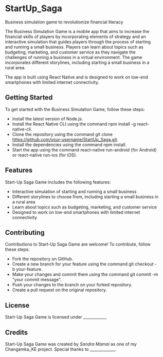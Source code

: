 # StartUp_Saga
Business simulation game to revolutionize financial literacy

The Business Simulation Game is a mobile app that aims to increase the financial skills of players by incorporating elements of strategy and an interactive simulation that guides players through the process of starting and running a small business. Players can learn about topics such as budgeting, marketing, and customer service as they navigate the challenges of running a business in a virtual environment. The game incorporates different storylines, including starting a small business in a rural area.

The app is built using React Native and is designed to work on low-end smartphones with limited internet connectivity.

## Getting Started
To get started with the Business Simulation Game, follow these steps:

- Install the latest version of Node.js.
- Install the React Native CLI using the command npm install -g react-native-cli.
- Clone the repository using the command git clone https://github.com/your-username/StartUp_Saga.git.
- Install the dependencies using the command npm install.
- Start the app using the command react-native run-android (for Android) or react-native run-ios (for iOS).

## Features
Start-Up Saga Game includes the following features:

- Interactive simulation of starting and running a small business
- Different storylines to choose from, including starting a small business in a rural area
- Learn about topics such as budgeting, marketing, and customer service
- Designed to work on low-end smartphones with limited internet connectivity

## Contributing
Contributions to Start-Up Saga Game are welcome! To contribute, follow these steps:

- Fork the repository on GitHub.
- Create a new branch for your feature using the command git checkout -b your-feature.
- Make your changes and commit them using the command git commit -m "your commit message".
- Push your changes to the branch on your forked repository.
- Create a pull request on the original repository.

## License
Start-Up Saga Game is licensed under ____________

## Credits
Start-Up Saga Game was created by *Sandra Mamai* as one of my Changamka_KE project. Special thanks to _____________.

